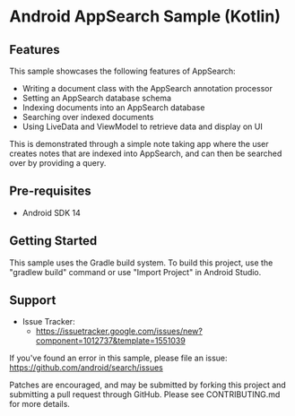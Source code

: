 
Android AppSearch Sample (Kotlin)
=======================

Features
--------

This sample showcases the following features of AppSearch:

 * Writing a document class with the AppSearch annotation processor
 * Setting an AppSearch database schema
 * Indexing documents into an AppSearch database
 * Searching over indexed documents
 * Using LiveData and ViewModel to retrieve data and display on UI

This is demonstrated through a simple note taking app where the user creates
notes that are indexed into AppSearch, and can then be searched over by
providing a query.

Pre-requisites
--------------

- Android SDK 14

Getting Started
---------------

This sample uses the Gradle build system. To build this project, use the
"gradlew build" command or use "Import Project" in Android Studio.

Support
-------

- Issue Tracker:
  - https://issuetracker.google.com/issues/new?component=1012737&template=1551039

If you've found an error in this sample, please file an issue:
https://github.com/android/search/issues

Patches are encouraged, and may be submitted by forking this project and
submitting a pull request through GitHub. Please see CONTRIBUTING.md for more
details.
